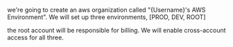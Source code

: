 
we're going to create an aws organization called "{Username}'s AWS Environment". We will set up three environments, [PROD, DEV, ROOT]

the root account will be responsible for billing. We will enable cross-account access for all three.
